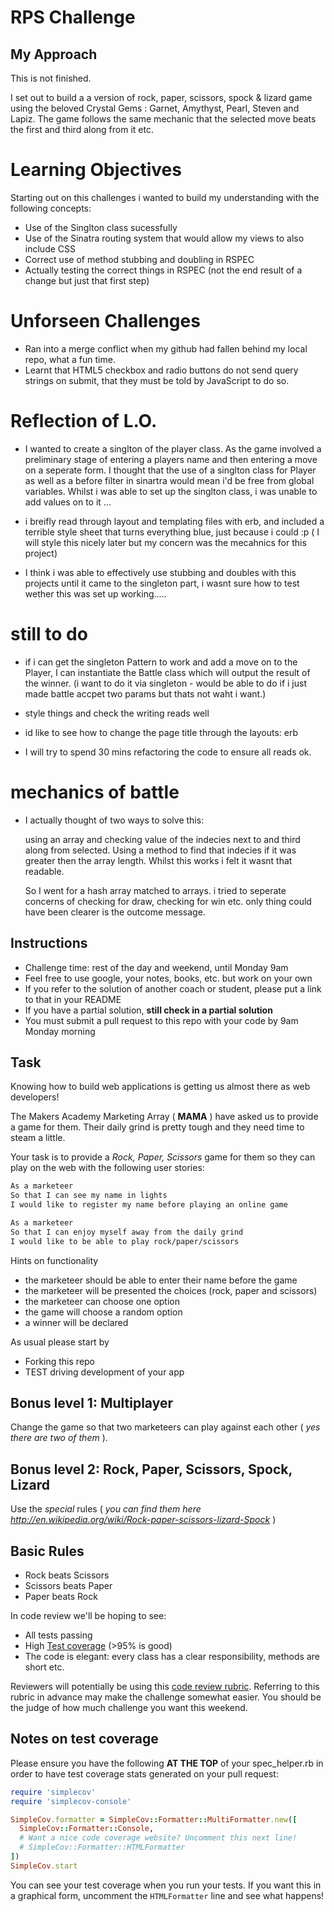 # RPS Challenge

## My Approach 

This is not finished. 

I set out to build a a version of rock, paper, scissors, spock & lizard game using the beloved Crystal Gems : Garnet, Amythyst, Pearl, Steven and Lapiz. The game follows the same mechanic that the selected move beats the first and third along from it etc.

# Learning Objectives

Starting out on this challenges i wanted to build my understanding with the following concepts: 

  - Use of the Singlton class sucessfully
  - Use of the Sinatra routing system that would allow my views to also include CSS
  - Correct use of method stubbing and doubling in RSPEC
  - Actually testing the correct things in RSPEC (not the end result of a change but just that first step)

# Unforseen Challenges

  - Ran into a merge conflict when my github had fallen behind my local repo, what a fun time. 
  - Learnt that HTML5 checkbox and radio buttons do not send query strings on submit, that they must be told by JavaScript to do so. 

# Reflection of L.O.

  - I wanted to create a singlton of the player class. As the game involved a preliminary stage of entering a players name and then entering a move on a seperate form. I thought that the use of a singlton class for Player as well as a before filter in sinartra would mean i'd be free from global variables. Whilst i was able to set up the singlton class, i was unable to add values on to it ...

  - i breifly read through layout and templating files with erb, and included a terrible style sheet that turns everything blue, just because i could :p ( I will style this nicely later but my concern was the mecahnics for this project)

  - I think i was able to effectively use stubbing and doubles with this projects until it came to the singleton part, i wasnt sure how to test wether this was set up working..... 

 # still to do

  - if i can get the singleton Pattern to work and add a move on to the Player, I can instantiate the Battle class which will output the result of the winner. (i want to do it via singleton - would be able to do if i just made battle accpet two params but thats not waht i want.)

  - style things and check the writing reads well

  - id like to see how to change the page title through the layouts: erb

  - I will try to spend 30 mins refactoring the code to ensure all reads ok.

# mechanics of battle 

 - I actually thought of two ways to solve this: 

    using an array and checking value of the indecies next to and third along from selected. Using a method to find that indecies if it was greater then the array length. Whilst this works i felt it wasnt that readable. 

    So I went for a hash array matched to arrays. i tried to seperate concerns of checking for draw, checking for win etc. only thing could have been clearer is the outcome message.


 



Instructions
-------

* Challenge time: rest of the day and weekend, until Monday 9am
* Feel free to use google, your notes, books, etc. but work on your own
* If you refer to the solution of another coach or student, please put a link to that in your README
* If you have a partial solution, **still check in a partial solution**
* You must submit a pull request to this repo with your code by 9am Monday morning

Task
----

Knowing how to build web applications is getting us almost there as web developers!

The Makers Academy Marketing Array ( **MAMA** ) have asked us to provide a game for them. Their daily grind is pretty tough and they need time to steam a little.

Your task is to provide a _Rock, Paper, Scissors_ game for them so they can play on the web with the following user stories:

```sh
As a marketeer
So that I can see my name in lights
I would like to register my name before playing an online game

As a marketeer
So that I can enjoy myself away from the daily grind
I would like to be able to play rock/paper/scissors
```

Hints on functionality

- the marketeer should be able to enter their name before the game
- the marketeer will be presented the choices (rock, paper and scissors)
- the marketeer can choose one option
- the game will choose a random option
- a winner will be declared


As usual please start by

* Forking this repo
* TEST driving development of your app


## Bonus level 1: Multiplayer

Change the game so that two marketeers can play against each other ( _yes there are two of them_ ).

## Bonus level 2: Rock, Paper, Scissors, Spock, Lizard

Use the _special_ rules ( _you can find them here http://en.wikipedia.org/wiki/Rock-paper-scissors-lizard-Spock_ )

## Basic Rules

- Rock beats Scissors
- Scissors beats Paper
- Paper beats Rock

In code review we'll be hoping to see:

* All tests passing
* High [Test coverage](https://github.com/makersacademy/course/blob/master/pills/test_coverage.md) (>95% is good)
* The code is elegant: every class has a clear responsibility, methods are short etc.

Reviewers will potentially be using this [code review rubric](docs/review.md).  Referring to this rubric in advance may make the challenge somewhat easier.  You should be the judge of how much challenge you want this weekend.

Notes on test coverage
----------------------

Please ensure you have the following **AT THE TOP** of your spec_helper.rb in order to have test coverage stats generated
on your pull request:

```ruby
require 'simplecov'
require 'simplecov-console'

SimpleCov.formatter = SimpleCov::Formatter::MultiFormatter.new([
  SimpleCov::Formatter::Console,
  # Want a nice code coverage website? Uncomment this next line!
  # SimpleCov::Formatter::HTMLFormatter
])
SimpleCov.start
```

You can see your test coverage when you run your tests. If you want this in a graphical form, uncomment the `HTMLFormatter` line and see what happens!
